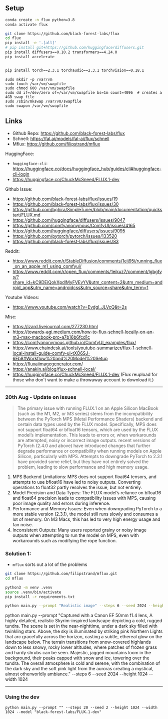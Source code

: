 

## Setup

```bash
conda create -n flux python=3.8
conda activate flux

git clone https://github.com/black-forest-labs/flux
cd flux
pip install -e '.[all]'
# pip install git+https://github.com/huggingface/diffusers.git
pip install diffusers==0.10.2 transformers==4.24.0
pip install accelerate


pip install torch==2.3.1 torchaudio==2.3.1 torchvision==0.18.1
```



```
sudo mkdir -p /var/vm
sudo touch /var/vm/swapfile
sudo chmod 600 /var/vm/swapfile
sudo dd if=/dev/zero of=/var/vm/swapfile bs=1m count=4096  # creates a 4GB swap file
sudo /sbin/mkswap /var/vm/swapfile
sudo swapon /var/vm/swapfile

```


## Links

- Github Repo: https://github.com/black-forest-labs/flux
- Schnell: https://fal.ai/models/fal-ai/flux/schnell
- Mflux: https://github.com/filipstrand/mflux 

HuggingFace:
- `huggingface-cli`: https://huggingface.co/docs/huggingface_hub/guides/cli#huggingface-cli-login
- https://huggingface.co/ChuckMcSneed/FLUX.1-dev

Github Issue:
- https://github.com/black-forest-labs/flux/issues/19
- https://github.com/black-forest-labs/flux/issues/30
- https://github.com/bghira/SimpleTuner/blob/main/documentation/quickstart/FLUX.md
- https://github.com/huggingface/diffusers/issues/9047
- https://github.com/comfyanonymous/ComfyUI/issues/4165
- https://github.com/huggingface/diffusers/issues/9095
- https://github.com/pytorch/pytorch/issues/133520
- https://github.com/black-forest-labs/flux/issues/83

Reddit:
- https://www.reddit.com/r/StableDiffusion/comments/1eij95i/running_flux_on_an_apple_m1_using_comfyui/
- https://www.reddit.com/r/open_flux/comments/1eikuz7/comment/lgbgfys/?share_id=kC9DEiQokXpdlMyFVEvYV&utm_content=2&utm_medium=android_app&utm_name=androidcss&utm_source=share&utm_term=1

Youtube Videos:
- https://www.youtube.com/watch?v=EvdgI_JLVcQ&t=2s

Misc:
- https://izard.livejournal.com/277230.html
- https://towards-agi.medium.com/how-to-flux-schnell-locally-on-an-m3-max-macbook-pro-a7b16b6fcd1c
- https://comfyanonymous.github.io/ComfyUI_examples/flux/
- https://www.chaindesk.ai/tools/youtube-summarizer/flux-1-schnell-local-install-guide-comfy-ui-tXO6SJ-6Eb8#Workflow%20and%20Model%20Setup
- https://fluxaiimagegenerator.com/
- https://anakin.ai/blog/flux-schnell-local/
- https://huggingface.co/ChuckMcSneed/FLUX.1-dev (Flux reupload for those who don't want to make a throwaway account to download it.)



---


### 20th Aug - Update on issues


> The primary issue with running FLUX.1 on an Apple Silicon MacBook (such as the M1, M2, or M3 series) stems from the incompatibility between the PyTorch MPS (Metal Performance Shaders) backend and certain data types used by the FLUX model. Specifically, MPS does not support float64 or bfloat16 tensors, which are used by the FLUX model’s implementation. This leads to errors or, when workarounds are attempted, noisy or incorrect image outputs. recent versions of PyTorch (2.4.0 and above) have introduced changes that further degrade performance or compatibility when running models on Apple Silicon, particularly with MPS. Attempts to downgrade PyTorch to 2.3.1 have provided some relief, but they have not entirely solved the problem, leading to slow performance and high memory usage.


1.	MPS Backend Limitations: MPS does not support float64 tensors, and attempts to use bfloat16 have led to noisy outputs. Converting operations to float32 partly resolves the issue, but not entirely.
2.	Model Precision and Data Types: The FLUX model’s reliance on bfloat16 and float64 precision leads to compatibility issues with MPS, causing poor image quality and errors during inference.
3.	Performance and Memory Issues: Even when downgrading PyTorch to a more stable version (2.3.1), the model still runs slowly and consumes a lot of memory. On M3 Macs, this has led to very high energy usage and fan noise.
4.	Inconsistent Outputs: Many users reported grainy or noisy image outputs when attempting to run the model on MPS, even with workarounds such as modifying the rope function.


### Solution 1:


- `mflux` sorts out a lot of the problems 

```bash
git clone https://github.com/filipstrand/mflux.git
cd mflux

python3 -m venv .venv
source .venv/bin/activate
pip install -r requirements.txt

python main.py --prompt "Realistic image" --steps 6 --seed 2024 --height 1024 --width 1024
```


python main.py --prompt "Captured with a Canon EF 50mm f1.4 lens, A highly detailed, realistic Skyrim-inspired landscape depicting a cold, rugged tundra. The scene is set in the near-nighttime, under a dark sky filled with twinkling stars. Above, the sky is illuminated by striking pink Northern Lights that arc gracefully across the horizon, casting a subtle, ethereal glow on the landscape below. The terrain transitions from snow-covered highlands down to less snowy, rocky lower altitudes, where patches of frozen grass and hardy shrubs can be seen. Majestic, jagged mountains loom in the background, their peaks capped with snow and ice, towering over the tundra. The overall atmosphere is cold and serene, with the combination of the dark sky and the soft pink light from the auroras creating a mystical, almost otherworldly ambiance." --steps 6 --seed 2024 --height 1024 --width 1024


----

### Using the dev 


```
python main.py --prompt "" --steps 20 --seed 2 --height 1024 --width 1024 --model "black-forest-labs/FLUX.1-dev"
```

